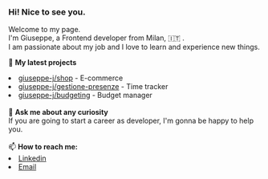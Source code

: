 ### Hi! Nice to see you. 

Welcome to my page. <br>
I'm Giuseppe, a Frontend developer from Milan, 🇮🇹 . <br>
I am passionate about my job and I love to learn and experience new things.

🌱 <b>My latest projects</b>
<li><a href="https://github.com/giuseppe-j/shop">giuseppe-j/shop</a> - E-commerce</li>
<li><a href="https://github.com/giuseppe-j/gestione-presenze">giuseppe-j/gestione-presenze</a> - Time tracker</li>
<li><a href="https://github.com/giuseppe-j/budgeting">giuseppe-j/budgeting</a> - Budget manager</li>
<br>
💬 <b>Ask me about any curiosity</b><br> 
If you are going to start a career as developer, I'm gonna be happy to help you.
<br><br>
📫 <b>How to reach me: </b>
<li><a href="https://www.linkedin.com/in/giuseppe-coluzzi/">Linkedin</a></li>
<li><a href="mailto:giuseppecoluzzi.dev@gmail.com">Email</a></li>
